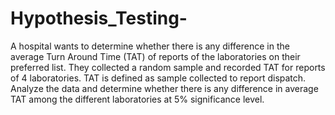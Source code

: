 # Hypothesis_Testing-
   A hospital wants to determine whether there is any difference in the average Turn Around Time (TAT) of reports of the laboratories on their preferred list. They collected a random sample and recorded TAT for reports of 4 laboratories. TAT is defined as sample collected to report dispatch.       Analyze the data and determine whether there is any difference in average TAT among the different laboratories at 5% significance level.
